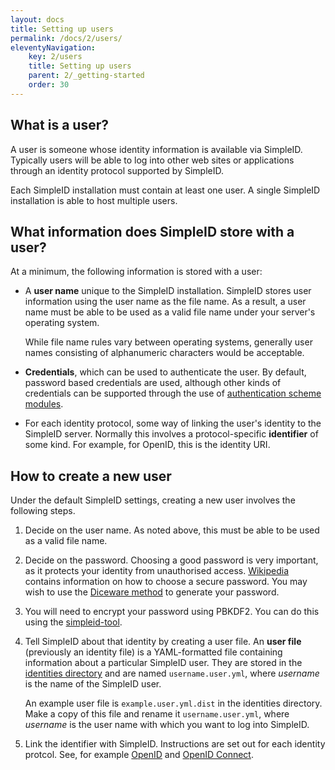 ```yaml
---
layout: docs
title: Setting up users
permalink: /docs/2/users/
eleventyNavigation:
    key: 2/users
    title: Setting up users
    parent: 2/_getting-started
    order: 30
---
```


## What is a user?

A user is someone whose identity information is available via SimpleID.  Typically users will be able
to log into other web sites or applications through an identity protocol supported by SimpleID.

Each SimpleID installation must contain at least one user.  A single SimpleID installation is able to host
multiple users.

## What information does SimpleID store with a user?

At a minimum, the following information is stored with a user:

- A **user name** unique to the SimpleID installation.  SimpleID stores user information using the user name
  as the file name.  As a result, a user name must be able to be used as a valid file name under your
  server's operating system.

  While file name rules vary between operating systems, generally user names consisting of alphanumeric characters
  would be acceptable.

- **Credentials**, which can be used to authenticate the user.  By default, password based credentials are used,
  although other kinds of credentials can be supported through the use of [authentication scheme modules](/docs/2/auth-schemes).

- For each identity protocol, some way of linking the user's identity to the SimpleID server.  Normally this involves a
  protocol-specific **identifier** of some kind.  For example, for OpenID, this is the identity URI.

## How to create a new user

Under the default SimpleID settings, creating a new user involves the following steps.

1. Decide on the user name.  As noted above, this must be able to be used as a valid file name.

2. Decide on the password.  Choosing a good password is very important, as it protects your identity from
   unauthorised access.  [Wikipedia](http://en.wikipedia.org/wiki/Password) contains information on how to
   choose a secure password.  You may wish to use the [Diceware method](http://en.wikipedia.org/wiki/Diceware)
   to generate your password.

3. You will need to encrypt your password using PBKDF2.  You can do this
   using the [simpleid-tool](/docs/2/simpleid-tool/#passwd).

4. Tell SimpleID about that identity by creating a user file.  An **user file** (previously an identity file)
   is a YAML-formatted file containing information about a particular SimpleID user.  They are stored in the
   [identities directory](/docs/2/installing/#directories) and are named <code>username.user.yml</code>,
   where <var>username</var> is the name of the SimpleID user.

   An example user file is <code>example.user.yml.dist</code> in the identities directory.  Make a copy of
   this file and rename it <code>username.user.yml</code>, where <var>username</var> is the user name with
   which you want to log into SimpleID.

5. Link the identifier with SimpleID.  Instructions are set out for each identity protcol.  See, for example
   [OpenID](/docs/2/openid/#claiming) and [OpenID Connect](/docs/2/openid-connect/#webfinger).